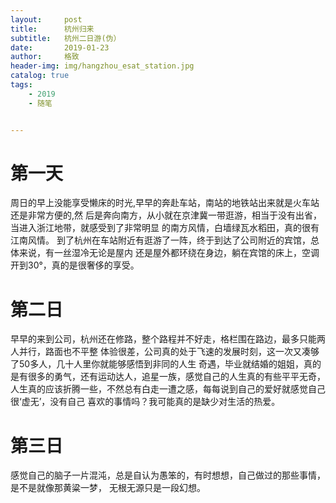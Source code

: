 ```yaml
---
layout:     post
title:      杭州归来
subtitle:   杭州二日游(伪）
date:       2019-01-23
author:     格致
header-img: img/hangzhou_esat_station.jpg
catalog: true
tags:
    - 2019
    - 随笔


---
```

# 第一天
周日的早上没能享受懒床的时光,早早的奔赴车站，南站的地铁站出来就是火车站还是非常方便的,然
后是奔向南方，从小就在京津冀一带逛游，相当于没有出省，当进入浙江地带，就感受到了非常明显
的南方风情，白墙绿瓦水稻田，真的很有江南风情。
到了杭州在车站附近有逛游了一阵，终于到达了公司附近的宾馆，总体来说，有一丝湿冷无论是屋内
还是屋外都环绕在身边，躺在宾馆的床上，空调开到30°，真的是很奢侈的享受。
# 第二日
早早的来到公司，杭州还在修路，整个路程并不好走，格栏围在路边，最多只能两人并行，路面也不平整
体验很差，公司真的处于飞速的发展时刻，这一次又凑够了50多人，几十人里你就能够感悟到非同的人生
奇遇，毕业就结婚的姐姐，真的是有很多的勇气，还有运动达人，追星一族，感觉自己的人生真的有些平平无奇，
人生真的应该折腾一些，不然总有白走一遭之感，每每说到自己的爱好就感觉自己很‘虚无’，没有自己
喜欢的事情吗？我可能真的是缺少对生活的热爱。
# 第三日
感觉自己的脑子一片混沌，总是自认为愚笨的，有时想想，自己做过的那些事情，是不是就像那黄粱一梦，
无根无源只是一段幻想。



